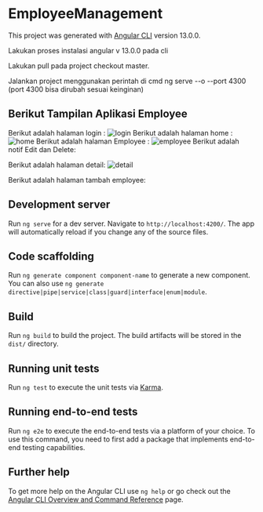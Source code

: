 # EmployeeManagement

This project was generated with [Angular CLI](https://github.com/angular/angular-cli) version 13.0.0.

Lakukan proses instalasi angular v 13.0.0 pada cli

Lakukan pull pada project checkout master.

Jalankan project menggunakan perintah di cmd ng serve --o --port 4300 (port 4300 bisa dirubah sesuai keinginan)

## Berikut Tampilan Aplikasi Employee
Berikut adalah halaman login :
![login](https://user-images.githubusercontent.com/50761836/209299278-f7c458fc-f465-4228-a92a-ec2515af03df.png)
Berikut adalah halaman home :
![home](https://user-images.githubusercontent.com/50761836/209299357-e556969d-0882-49cf-b6d8-45f2fd2b1a02.png)
Berikut adalah halaman Employee :
![employee](https://user-images.githubusercontent.com/50761836/209299376-413026f4-1edd-46e3-aad6-23e9b8eb0979.png)
Berikut adalah notif Edit dan Delete:

Berikut adalah halaman detail:
![detail](https://user-images.githubusercontent.com/50761836/209299588-1a1ed6be-f834-4f4b-a68c-aa226e11a397.png)

Berikut adalah halaman tambah employee:





## Development server

Run `ng serve` for a dev server. Navigate to `http://localhost:4200/`. The app will automatically reload if you change any of the source files.

## Code scaffolding

Run `ng generate component component-name` to generate a new component. You can also use `ng generate directive|pipe|service|class|guard|interface|enum|module`.

## Build

Run `ng build` to build the project. The build artifacts will be stored in the `dist/` directory.

## Running unit tests

Run `ng test` to execute the unit tests via [Karma](https://karma-runner.github.io).

## Running end-to-end tests

Run `ng e2e` to execute the end-to-end tests via a platform of your choice. To use this command, you need to first add a package that implements end-to-end testing capabilities.

## Further help

To get more help on the Angular CLI use `ng help` or go check out the [Angular CLI Overview and Command Reference](https://angular.io/cli) page.
